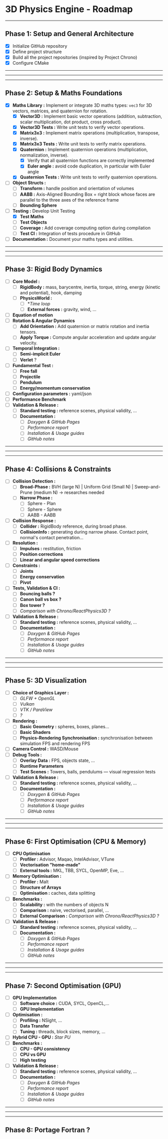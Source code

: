 # 3D Physics Engine - Roadmap

---

## Phase 1: Setup and General Architecture

- [x] Initialize GitHub repository
- [x] Define project structure
- [x] Build all the project repositories (inspired by Project Chrono)
- [x] Configure CMake

-----------------------------------------------------------------------------------------------------------
-----------------------------------------------------------------------------------------------------------
-----------------------------------------------------------------------------------------------------------

## Phase 2: Setup & Maths Foundations  

- [x] **Maths Library :** Implement or integrate 3D maths types: `vec3` for 3D vectors, matrices, and quaternion for rotation.  
  - [x] **Vector3D :** Implement basic vector operations (addition, subtraction, scalar multiplication, dot product, cross product).
  - [x] **Vector3D Tests :** Write unit tests to verify vector operations.
  - [x] **Matrix3x3 :** Implement matrix operations (multiplication, transpose, inverse).
  - [x] **Matrix3x3 Tests :** Write unit tests to verify matrix operations.
  - [x] **Quaternion :** Implement quaternion operations (multiplication, normalization, inverse).
    - [x] Verify that all quaternion functions are correctly implemented
    - [x] **Euler angle :** avoid code duplication, in particular with Euler angle
  - [x] **Quaternion Tests :** Write unit tests to verify quaternion operations.
- [ ] **Object Structs :**
  - [ ] **Transform :** handle position and orientation of volumes
  - [ ] **AABB :** Axis-Aligned Bounding Box = right block whose faces are parallel to the three axes of the reference frame
  - [ ] **Bounding Sphere**
- [ ] **Testing :** Develop Unit Testing
  - [x] **Test Maths**
  - [ ] **Test Objects**
  - [ ] **Coverage :** Add coverage computing option during compilation
  - [ ] **Test CI :** Integration of tests procedure in GitHub
- [ ] **Documentation :** Document your maths types and utilities.

-----------------------------------------------------------------------------------------------------------
-----------------------------------------------------------------------------------------------------------
-----------------------------------------------------------------------------------------------------------

## Phase 3: Rigid Body Dynamics
- [ ] **Core Model :**
  - [ ] **RigidBody :** mass, barycentre, inertia, torque, string, energy (kinetic and potential), hook, damping
  - [ ] **PhysicsWorld :** 
    - [ ] **Time loop* 
    - [ ] **External forces :** gravity, wind, ...
- [ ] **Equation of motion**
- [ ] **Rotation & Angular Dynamics** 
  - [ ] **Add Orientation :** Add quaternion or matrix rotation and inertia tensors.  
  - [ ] **Apply Torque :** Compute angular acceleration and update angular velocity.  
- [ ] **Temporal Integration :** 
  - [ ] **Semi-implicit Euler**
  - [ ] **Verlet** ?
- [ ] **Fundamental Test :** 
  - [ ] **Free fall**
  - [ ] **Projectile**
  - [ ] **Pendulum**
  - [ ] **Energy/momentum conservation**
- [ ] **Configuration parameters :** yaml/json
- [ ] **Performance Benchmark**
- [ ] **Validation & Release :**
  - [ ] **Standard testing :** reference scenes, physical validity, ...
  - [ ] **Documentation :**
    - [ ] *Doxygen & GitHub Pages*
    - [ ] *Performance report*
    - [ ] *Installation & Usage guides*
    - [ ] *GitHub notes*

-----------------------------------------------------------------------------------------------------------
-----------------------------------------------------------------------------------------------------------
-----------------------------------------------------------------------------------------------------------

## Phase 4: Collisions & Constraints
 - [ ] **Collision Detection :**
   - [ ] **Broad-Phase :** BVH (large N) | Uniform Grid (Small N) | Sweep-and-Prune (medium N) -> researches needed
   - [ ] **Narrow Phase :**
     - [ ] Sphere - Plan
     - [ ] Sphere - Sphere
     - [ ] AABB - AABB
 - [ ] **Collision Response :**
   - [ ] **Collider :** RigidBody reference, during broad phase. 
   - [ ] **CollisionInfo :** generating during narrow phase. Contact point, normal's contact penetration...
 - [ ] **Resolution :**
   - [ ] **Impulses :** restitution, friction
   - [ ] **Position corrections**
   - [ ] **Linear and angular speed corrections**
 - [ ] **Constraints :**
   - [ ] **Joints**
   - [ ] **Energy conservation**
   - [ ] **Pivot**
 - [ ] **Tests, Validation & CI :**
   - [ ] **Bouncing balls ?**
   - [ ] **Canon ball vs box ?**
   - [ ] **Box tower ?**
   - [ ] **Comparison with Chrono/ReactPhysics3D* ?*
- [ ] **Validation & Release :**
  - [ ] **Standard testing :** reference scenes, physical validity, ...
  - [ ] **Documentation :**
    - [ ] *Doxygen & GitHub Pages*
    - [ ] *Performance report*
    - [ ] *Installation & Usage guides*
    - [ ] *GitHub notes*

-----------------------------------------------------------------------------------------------------------
-----------------------------------------------------------------------------------------------------------
-----------------------------------------------------------------------------------------------------------

## Phase 5: 3D Visualization
 - [ ] **Choice of Graphics Layer :**
   - [ ] *GLFW + OpenGL*
   - [ ] *Vulkan*
   - [ ] *VTK / ParaView*
   - [ ] *?*
 - [ ] **Rendering :**
   - [ ] **Basic Geometry :** spheres, boxes, planes...
   - [ ] **Basic Shaders**
   - [ ] **Physics-Rendering Synchronisation :** synchronisation between simulation FPS and rendering FPS
 - [ ] **Camera Control :** WASD/Mouse
 - [ ] **Debug Tools :**
   - [ ] **Overlay Data :** FPS, objects state, ...
   - [ ] **Runtime Parameters**
   - [ ] **Test Scenes :** Towers, balls, pendulums — visual regression tests
- [ ] **Validation & Release :**
  - [ ] **Standard testing :** reference scenes, physical validity, ...
  - [ ] **Documentation :**
    - [ ] *Doxygen & GitHub Pages*
    - [ ] *Performance report*
    - [ ] *Installation & Usage guides*
    - [ ] *GitHub notes*

-----------------------------------------------------------------------------------------------------------
-----------------------------------------------------------------------------------------------------------
-----------------------------------------------------------------------------------------------------------

## Phase 6: First Optimisation (CPU & Memory)
 - [ ] **CPU Optimisation**
   - [ ] **Profiler :** Advisor, Maqao, IntelAdvisor, VTune
   - [ ] **Vectorisation "home-made"**
   - [ ] **External tools :** MKL, TBB, SYCL, OpenMP, Eve, ...
 - [ ] **Memory Optimisation :**
   - [ ] **Profiler :** Malt    
   - [ ] **Structure of Arrays**
   - [ ] **Optimisation :** caches, data splitting
 - [ ] **Benchmarks :**
   - [ ] **Scalability :** with the numbers of objects N
   - [ ] **Comparison :** naive, vectorised, parallel, ...
   - [ ] **External Comparison :** **Comparison with Chrono/ReactPhysics3D* ?*
- [ ] **Validation & Release :**
  - [ ] **Standard testing :** reference scenes, physical validity, ...
  - [ ] **Documentation :**
    - [ ] *Doxygen & GitHub Pages*
    - [ ] *Performance report*
    - [ ] *Installation & Usage guides*
    - [ ] *GitHub notes*

-----------------------------------------------------------------------------------------------------------
-----------------------------------------------------------------------------------------------------------
-----------------------------------------------------------------------------------------------------------

## Phase 7: Second Optimisation (GPU)   
 - [ ] **GPU Implementation** 
   - [ ] **Software choice :** CUDA, SYCL, OpenCL,...
   - [ ] **GPU Implementation**
 - [ ] **Optimisation :**
   - [ ] **Profiling :** NSight, ...
   - [ ] **Data Transfer**
   - [ ] **Tuning :** threads, block sizes, memory, ...
 - [ ] **Hybrid CPU - GPU :** *Star PU*
 - [ ] **Benchmarks :**
   - [ ] **CPU - GPU consistency**
   - [ ] **CPU vs GPU**
   - [ ] **High testing**
- [ ] **Validation & Release :**
  - [ ] **Standard testing :** reference scenes, physical validity, ...
  - [ ] **Documentation :**
    - [ ] *Doxygen & GitHub Pages*
    - [ ] *Performance report*
    - [ ] *Installation & Usage guides*
    - [ ] *GitHub notes*

-----------------------------------------------------------------------------------------------------------
-----------------------------------------------------------------------------------------------------------
-----------------------------------------------------------------------------------------------------------

## Phase 8: Portage Fortran ?

